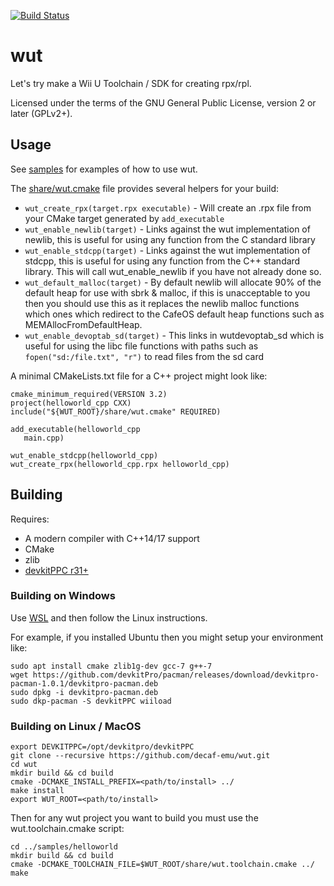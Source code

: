 [![Build Status](https://travis-ci.org/decaf-emu/wut.svg?branch=rewrite)](https://travis-ci.org/decaf-emu/wut)

# wut
Let's try make a Wii U Toolchain / SDK for creating rpx/rpl.

Licensed under the terms of the GNU General Public License, version 2 or later (GPLv2+).

## Usage
See [samples](samples) for examples of how to use wut.

The [share/wut.cmake](share/wut.cmake) file provides several helpers for your build:
- `wut_create_rpx(target.rpx executable)` - Will create an .rpx file from your CMake target generated by `add_executable`
- `wut_enable_newlib(target)` - Links against the wut implementation of newlib, this is useful for using any function from the C standard library
- `wut_enable_stdcpp(target)` - Links against the wut implementation of stdcpp, this is useful for using any function from the C++ standard library. This will call wut_enable_newlib if you have not already done so.
- `wut_default_malloc(target)` - By default newlib will allocate 90% of the default heap for use with sbrk & malloc, if this is unacceptable to you then you should use this as it replaces the newlib malloc functions which ones which redirect to the CafeOS default heap functions such as MEMAllocFromDefaultHeap.
- `wut_enable_devoptab_sd(target)` - This links in wutdevoptab_sd which is useful for using the libc file functions with paths such as `fopen("sd:/file.txt", "r")` to read files from the sd card

A minimal CMakeLists.txt file for a C++ project might look like:
```
cmake_minimum_required(VERSION 3.2)
project(helloworld_cpp CXX)
include("${WUT_ROOT}/share/wut.cmake" REQUIRED)

add_executable(helloworld_cpp
   main.cpp)

wut_enable_stdcpp(helloworld_cpp)
wut_create_rpx(helloworld_cpp.rpx helloworld_cpp)
```

## Building
Requires:
- A modern compiler with C++14/17 support
- CMake
- zlib
- [devkitPPC r31+](https://devkitpro.org/wiki/Getting_Started)

### Building on Windows
Use [WSL](https://docs.microsoft.com/en-us/windows/wsl/install-win10) and then follow the Linux instructions.

For example, if you installed Ubuntu then you might setup your environment like:

```
sudo apt install cmake zlib1g-dev gcc-7 g++-7
wget https://github.com/devkitPro/pacman/releases/download/devkitpro-pacman-1.0.1/devkitpro-pacman.deb
sudo dpkg -i devkitpro-pacman.deb
sudo dkp-pacman -S devkitPPC wiiload
```

### Building on Linux / MacOS
```
export DEVKITPPC=/opt/devkitpro/devkitPPC
git clone --recursive https://github.com/decaf-emu/wut.git
cd wut
mkdir build && cd build
cmake -DCMAKE_INSTALL_PREFIX=<path/to/install> ../
make install
export WUT_ROOT=<path/to/install>
```

Then for any wut project you want to build you must use the wut.toolchain.cmake script:

```
cd ../samples/helloworld
mkdir build && cd build
cmake -DCMAKE_TOOLCHAIN_FILE=$WUT_ROOT/share/wut.toolchain.cmake ../
make
```
